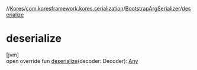//[Kores](../../../index.md)/[com.koresframework.kores.serialization](../index.md)/[BootstrapArgSerializer](index.md)/[deserialize](deserialize.md)

# deserialize

[jvm]\
open override fun [deserialize](deserialize.md)(decoder: Decoder): [Any](https://kotlinlang.org/api/latest/jvm/stdlib/kotlin/-any/index.html)
